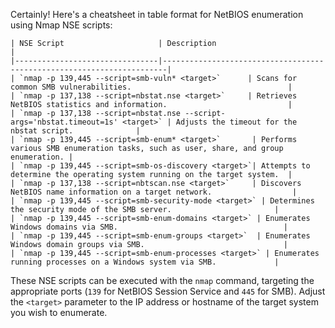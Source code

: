 Certainly! Here's a cheatsheet in table format for NetBIOS enumeration using Nmap NSE scripts:

```
| NSE Script                     | Description                                                           |
|--------------------------------|-----------------------------------------------------------------------|
| `nmap -p 139,445 --script=smb-vuln* <target>`      | Scans for common SMB vulnerabilities.                                   |
| `nmap -p 137,138 --script=nbstat.nse <target>`     | Retrieves NetBIOS statistics and information.                           |
| `nmap -p 137,138 --script=nbstat.nse --script-args='nbstat.timeout=1s' <target>` | Adjusts the timeout for the nbstat script.              |
| `nmap -p 139,445 --script=smb-enum* <target>`       | Performs various SMB enumeration tasks, such as user, share, and group enumeration. |
| `nmap -p 139,445 --script=smb-os-discovery <target>`| Attempts to determine the operating system running on the target system.  |
| `nmap -p 137,138 --script=nbtscan.nse <target>`     | Discovers NetBIOS name information on a target network.                  |
| `nmap -p 139,445 --script=smb-security-mode <target>` | Determines the security mode of the SMB server.                       |
| `nmap -p 139,445 --script=smb-enum-domains <target>` | Enumerates Windows domains via SMB.                                     |
| `nmap -p 139,445 --script=smb-enum-groups <target>`  | Enumerates Windows domain groups via SMB.                               |
| `nmap -p 139,445 --script=smb-enum-processes <target>` | Enumerates running processes on a Windows system via SMB.             |
```

These NSE scripts can be executed with the `nmap` command, targeting the appropriate ports (`139` for NetBIOS Session Service and `445` for SMB). 
Adjust the `<target>` parameter to the IP address or hostname of the target system you wish to enumerate.

